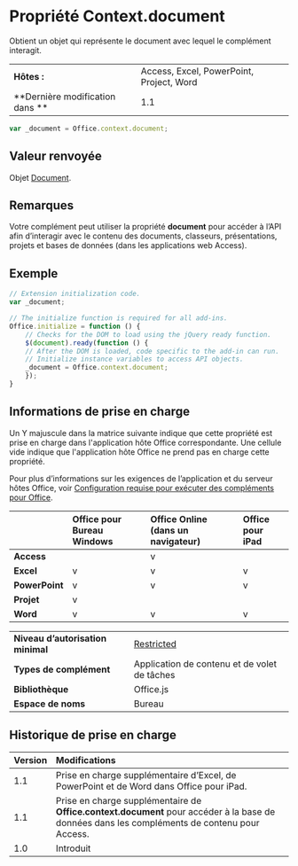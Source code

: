 
# Propriété Context.document
Obtient un objet qui représente le document avec lequel le complément interagit.

|||
|:-----|:-----|
|**Hôtes :**|Access, Excel, PowerPoint, Project, Word|
|**Dernière modification dans **|1.1|

```js
var _document = Office.context.document;
```


## Valeur renvoyée

Objet [Document](../../reference/shared/document.md).


## Remarques

Votre complément peut utiliser la propriété **document** pour accéder à l’API afin d’interagir avec le contenu des documents, classeurs, présentations, projets et bases de données (dans les applications web Access).


## Exemple




```js
// Extension initialization code.
var _document;

// The initialize function is required for all add-ins.
Office.initialize = function () {
    // Checks for the DOM to load using the jQuery ready function.
    $(document).ready(function () {
    // After the DOM is loaded, code specific to the add-in can run.
    // Initialize instance variables to access API objects.
    _document = Office.context.document;
    });
}

```


## Informations de prise en charge


Un Y majuscule dans la matrice suivante indique que cette propriété est prise en charge dans l'application hôte Office correspondante. Une cellule vide indique que l'application hôte Office ne prend pas en charge cette propriété.

Pour plus d’informations sur les exigences de l’application et du serveur hôtes Office, voir [Configuration requise pour exécuter des compléments pour Office](../../docs/overview/requirements-for-running-office-add-ins.md).


||**Office pour Bureau Windows**|**Office Online (dans un navigateur)**|**Office pour iPad**|
|:-----|:-----|:-----|:-----|
|**Access**||v||
|**Excel**|v|v|v|
|**PowerPoint**|v|v|v|
|**Projet**|v|||
|**Word**|v|v|v|

|||
|:-----|:-----|
|**Niveau d’autorisation minimal**|[Restricted](../../docs/develop/requesting-permissions-for-api-use-in-content-and-task-pane-add-ins.md)|
|**Types de complément**|Application de contenu et de volet de tâches|
|**Bibliothèque**|Office.js|
|**Espace de noms**|Bureau|

## Historique de prise en charge




|**Version**|**Modifications**|
|:-----|:-----|
|1.1|Prise en charge supplémentaire d’Excel, de PowerPoint et de Word dans Office pour iPad.|
|1.1|Prise en charge supplémentaire de **Office.context.document** pour accéder à la base de données dans les compléments de contenu pour Access.|
|1.0|Introduit|
